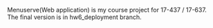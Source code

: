 Menuserve(Web application) is my course project for 17-437 / 17-637.  
The final version is in hw6_deployment branch.
